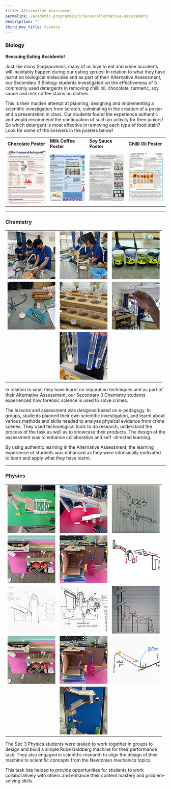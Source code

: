 ```yaml
---
title: Alternative Assessment
permalink: /academic-programmes/Science/alternative-assessment/
description: ""
third_nav_title: Science
---
```

### Biology

**Rescuing Eating Accidents!**

Just like many Singaporeans, many of us love to eat and some accidents will inevitably happen during our eating sprees! In relation to what they have learnt on biological molecules and as part of their Alternative Assessment, our Secondary 3 Biology students investigated on the effectiveness of 5 commonly used detergents in removing chilli oil, chocolate, turmeric, soy sauce and milk coffee stains on clothes.

This is their maiden attempt at planning, designing and implementing a scientific investigation from scratch, culminating in the creation of a poster and a presentation in class. Our students found the experience authentic and would recommend the continuation of such an activity for their juniors! So which detergent is most effective in removing each type of food stain? Look for some of the answers in the posters below!

<table>
  <tr>
    <td><b>Chocolate Poster</b></td>
    <td><b>Milk Coffee Poster</b></td>
    <td><b>Soy Sauce Poster</b></td>
   <td><b>Chilli Oil Poster</b></td>
  </tr>
  <tr>
    <td><a target="_blank" href="/files/Science/1%20Chocolate%20Poster.pdf">
<img src="/images/Biology%20AA%202022/01.png" style="width:150px">
</a></td>
    <td><a target="_blank" href="/files/Science/2%20Milk%20Coffee%20Poster.pdf">
<img src="/images/Biology%20AA%202022/02.png" style="width:150px">
</a></td>
    <td><a target="_blank" href="/files/Science/3%20Soy%20Sauce%20Poster.pdf">
<img src="/images/Biology%20AA%202022/03.png" style="width:150px">
</a></td>
   <td><a target="_blank" href="/files/Science/4%20Chilli%20Oil%20Poster.pdf">
<img src="/images/Biology%20AA%202022/04.png" style="width:150px">
</a></td>
  </tr>
</table>

<hr>

### Chemistry

<table>
  <tr>
    <td><a target="_blank" href="/images/Chemistry%20AA%202022/01.jpeg">
<img src="/images/Chemistry%20AA%202022/01_tn.png" style="width:150px; height:150px">
</a></td>
    <td><a target="_blank" href="/images/Chemistry%20AA%202022/02.jpeg">
<img src="/images/Chemistry%20AA%202022/02_tn.png" style="width:150px; height:150px">
</a></td>
    <td><a target="_blank" href="/images/Chemistry%20AA%202022/03.jpg">
<img src="/images/Chemistry%20AA%202022/03_tn.png" style="width:150px; height:150px">
</a></td>
  </tr>
  <tr>
    <td><a target="_blank" href="/images/Chemistry%20AA%202022/04.jpg">
<img src="/images/Chemistry%20AA%202022/04_tn.png" style="width:150px; height:150px">
</a></td>
    <td><a target="_blank" href="/images/Chemistry%20AA%202022/05.jpg">
<img src="/images/Chemistry%20AA%202022/05_tn.png" style="width:150px; height:150px">
</a></td>
    <td><a target="_blank" href="/images/Chemistry%20AA%202022/06.jpg">
<img src="/images/Chemistry%20AA%202022/06_tn.png" style="width:150px; height:150px">
</a></td>
  </tr>
  <tr>
    <td></td>
    <td><a target="_blank" href="/images/Chemistry%20AA%202022/07.jpg">
<img src="/images/Chemistry%20AA%202022/07_tn.png" style="width:150px; height:150px">
</a></td>
    <td></td>
  </tr>
</table>

In relation to what they have learnt on separation techniques and as part of their Alternative Assessment, our Secondary 3 Chemistry students experienced how forensic science is used to solve crimes. 

The lessons and assessment was designed based on e-pedagogy. In groups, students planned their own scientific investigation, and learnt about various methods and skills needed to analyse physical evidence from crime scenes. They used technological tools to do research, understand the process of the task as well as to showcase their products. The design of the assessment was to enhance collaborative and self -directed learning. 

By using authentic learning in the Alternative Assessment, the learning experience of students was enhanced as they were intrinsically motivated to learn and apply what they have learnt.

<hr>

### Physics

<table>
  <tr>
    <td><a target="_blank" href="/images/Physics%20AA%202022/01.png">
<img src="/images/Physics%20AA%202022/01_tn.png" style="width:150px; height:150px">
</a></td>
    <td><a target="_blank" href="/images/Physics%20AA%202022/02.png">
<img src="/images/Physics%20AA%202022/02_tn.png" style="width:150px; height:150px">
</a></td>
    <td><a target="_blank" href="/images/Physics%20AA%202022/03.png">
<img src="/images/Physics%20AA%202022/03_tn.png" style="width:150px; height:150px">
</a></td>
  </tr>
  <tr>
    <td><a target="_blank" href="/images/Physics%20AA%202022/04.png">
<img src="/images/Physics%20AA%202022/04_tn.png" style="width:150px; height:150px">
</a></td>
    <td><a target="_blank" href="/images/Physics%20AA%202022/05.png">
<img src="/images/Physics%20AA%202022/05_tn.png" style="width:150px; height:150px">
</a></td>
    <td><a target="_blank" href="/images/Physics%20AA%202022/06.png">
<img src="/images/Physics%20AA%202022/06_tn.png" style="width:150px; height:150px">
</a></td>
  </tr>
   <tr>
    <td><a target="_blank" href="/images/Physics%20AA%202022/07.png">
<img src="/images/Physics%20AA%202022/07_tn.png" style="width:150px; height:150px">
</a></td>
    <td><a target="_blank" href="/images/Physics%20AA%202022/08.png">
<img src="/images/Physics%20AA%202022/08_tn.png" style="width:150px; height:150px">
</a></td>
    <td><a target="_blank" href="/images/Physics%20AA%202022/09.png">
<img src="/images/Physics%20AA%202022/09_tn.png" style="width:150px; height:150px">
</a></td>
  </tr>
  <tr>
    <td><a target="_blank" href="/images/Physics%20AA%202022/10.png">
<img src="/images/Physics%20AA%202022/04_tn.png" style="width:150px; height:150px">
</a></td>
    <td><a target="_blank" href="/images/Physics%20AA%202022/11.png">
<img src="/images/Physics%20AA%202022/05_tn.png" style="width:150px; height:150px">
</a></td>
    <td><a target="_blank" href="/images/Physics%20AA%202022/12.png">
<img src="/images/Physics%20AA%202022/12_tn.png" style="width:150px; height:150px">
</a></td>
  </tr>
    <td></td>
    <td><a target="_blank" href="/images/Physics%20AA%202022/13.png">
<img src="/images/Physics%20AA%202022/13_tn.png" style="width:150px; height:150px">
</a></td>
    <td></td>
  </tr>
</table>

The Sec 3 Physics students were tasked to work together in groups to design and build a simple Rube Goldberg machine for their performance task. They also engaged in scientific research to align the design of their machine to scientific concepts from the Newtonian mechanics topics.

This task has helped to provide opportunities for students to work collaboratively with others and enhance their content mastery and problem-solving skills.
